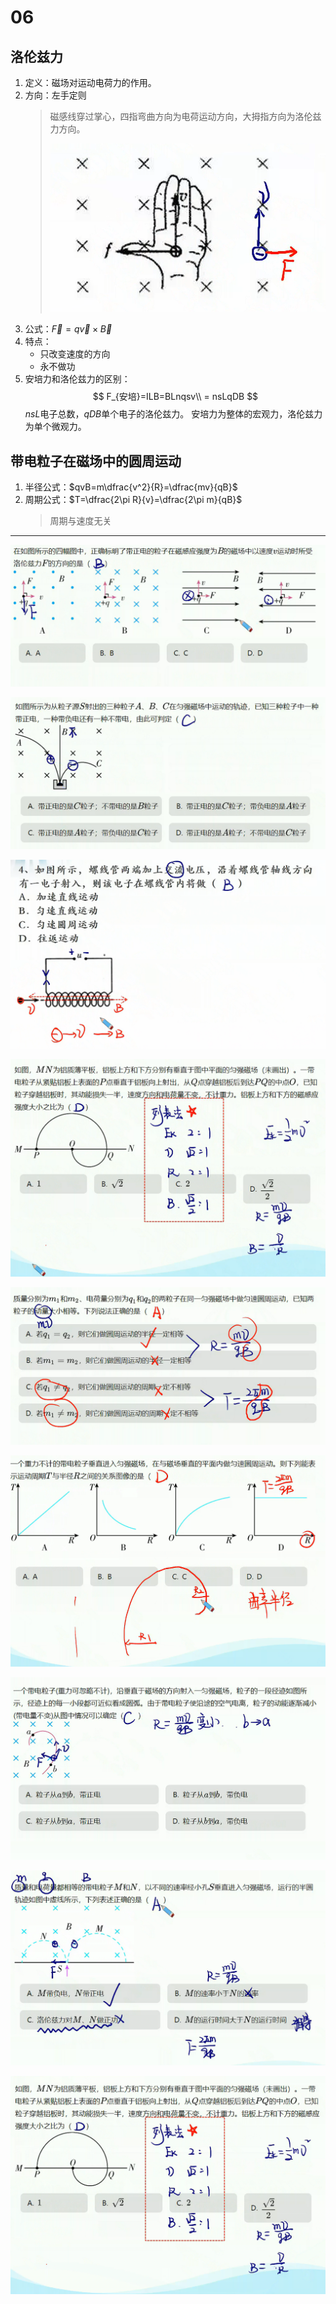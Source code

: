 # 06

## 洛伦兹力

1. 定义：磁场对运动电荷力的作用。
2. 方向：左手定则
   > 磁感线穿过掌心，四指弯曲方向为电荷运动方向，大拇指方向为洛伦兹力方向。
   >
   > ![定则图片](image.png)
3. 公式：$\vec{F}=q\vec{v}\times\vec{B}$
4. 特点：
   - 只改变速度的方向
   - 永不做功
5. 安培力和洛伦兹力的区别：
   $$
   F_{安培}=ILB=BLnqsv\\
   = nsLqDB
   $$
   $nsL$电子总数，$qDB$单个电子的洛伦兹力。
   安培力为整体的宏观力，洛伦兹力为单个微观力。

## 带电粒子在磁场中的圆周运动

1. 半径公式：$qvB=m\dfrac{v^2}{R}=\dfrac{mv}{qB}$
2. 周期公式：$T=\dfrac{2\pi R}{v}=\dfrac{2\pi m}{qB}$
   > 周期与速度无关

****

![01题](image-1.png)

![02题](image-2.png)

![03题](image-3.png)

![04题](image-4.png)

![05题](image-5.png)

![06题](image-6.png)

![07题](image-7.png)

![08题](image-8.png)

![09题](image-9.png)
